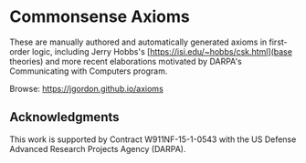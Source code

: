 # Commonsense Axioms

These are manually authored and automatically generated axioms in
first-order logic, including Jerry Hobbs's
[https://isi.edu/~hobbs/csk.html](base theories) and more recent
elaborations motivated by DARPA's Communicating with Computers program.

Browse: https://jgordon.github.io/axioms


## Acknowledgments

This work is supported by Contract W911NF-15-1-0543 with the US Defense
Advanced Research Projects Agency (DARPA).
